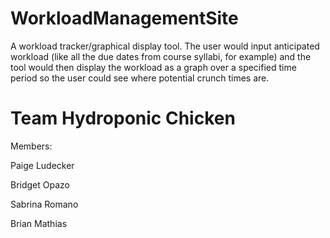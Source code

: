 # WorkloadManagementSite
A workload tracker/graphical display tool. The user would input anticipated workload (like all the due dates from course syllabi, for example) and the tool would then display the workload as a graph over a specified time period so the user could see where potential crunch times are.

# Team Hydroponic Chicken
Members:

Paige Ludecker

Bridget Opazo

Sabrina Romano

Brian Mathias
